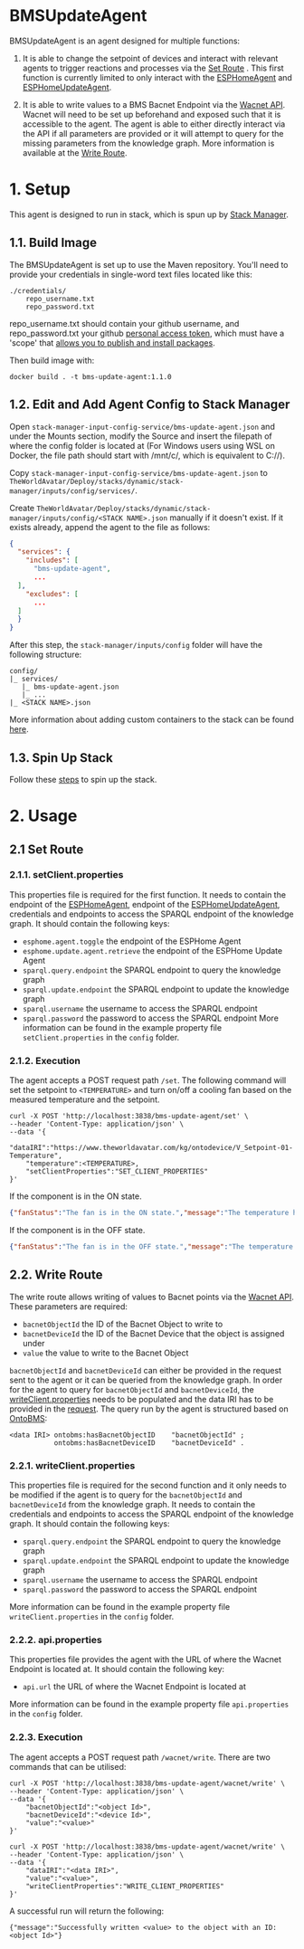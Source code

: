 # BMSUpdateAgent
BMSUpdateAgent is an agent designed for multiple functions:
1) It is able to change the setpoint of devices and interact with relevant agents to trigger reactions and processes via the [Set Route](#21-set-route) . This first function is currently limited to only interact with the [ESPHomeAgent](https://github.com/cambridge-cares/TheWorldAvatar/tree/main/Agents/ESPHomeAgent) and [ESPHomeUpdateAgent](https://github.com/cambridge-cares/TheWorldAvatar/tree/main/Agents/ESPHomeUpdateAgent).

2) It is able to write values to a BMS Bacnet Endpoint via the [Wacnet API](https://hvac.io/docs/wacnet#orgheadline7). Wacnet will need to be set up beforehand and exposed such that it is accessible to the agent. The agent is able to either directly interact via the API if all parameters are provided or it will attempt to query for the missing parameters from the knowledge graph. More information is available at the [Write Route](#22-write-route).

# 1. Setup
This agent is designed to run in stack, which is spun up by [Stack Manager](https://github.com/cambridge-cares/TheWorldAvatar/tree/main/Deploy/stacks/dynamic/stack-manager).

## 1.1. Build Image
The BMSUpdateAgent is set up to use the Maven repository. You'll need to provide your credentials in single-word text files located like this:
```
./credentials/
    repo_username.txt
    repo_password.txt
```
repo_username.txt should contain your github username, and repo_password.txt your github [personal access token](https://docs.github.com/en/github/authenticating-to-github/creating-a-personal-access-token),
which must have a 'scope' that [allows you to publish and install packages](https://docs.github.com/en/packages/working-with-a-github-packages-registry/working-with-the-apache-maven-registry#authenticating-to-github-packages).

Then build image with:
```
docker build . -t bms-update-agent:1.1.0
```

## 1.2. Edit and Add Agent Config to Stack Manager
Open `stack-manager-input-config-service/bms-update-agent.json` and under the Mounts section, modify the Source and insert the filepath of where the config folder is located at (For Windows users using WSL on Docker, the file path should start with /mnt/c/, which is equivalent to C://).

Copy `stack-manager-input-config-service/bms-update-agent.json` to `TheWorldAvatar/Deploy/stacks/dynamic/stack-manager/inputs/config/services/`.

Create `TheWorldAvatar/Deploy/stacks/dynamic/stack-manager/inputs/config/<STACK NAME>.json` manually if it doesn't exist. If it exists already, append the agent to the file as follows:
```json
{
  "services": {
    "includes": [
      "bms-update-agent",
      ...
  ],
    "excludes": [
      ...
  ]
  }
}
```
After this step, the `stack-manager/inputs/config` folder will have the following structure:
```
config/
|_ services/
   |_ bms-update-agent.json
   |_ ...
|_ <STACK NAME>.json
```
More information about adding custom containers to the stack can be found [here](https://github.com/cambridge-cares/TheWorldAvatar/tree/main/Deploy/stacks/dynamic/stack-manager#adding-custom-containers).

## 1.3. Spin Up Stack
Follow these [steps](https://github.com/cambridge-cares/TheWorldAvatar/tree/main/Deploy/stacks/dynamic/stack-manager#spinning-up-a-stack) to spin up the stack.

# 2. Usage
## 2.1 Set Route
### 2.1.1. setClient.properties
This properties file is required for the first function. It needs to contain the endpoint of the [ESPHomeAgent](https://github.com/cambridge-cares/TheWorldAvatar/tree/main/Agents/ESPHomeAgent), endpoint of the [ESPHomeUpdateAgent](https://github.com/cambridge-cares/TheWorldAvatar/tree/main/Agents/ESPHomeUpdateAgent), credentials and endpoints to access the SPARQL endpoint of the knowledge graph. It should contain the following keys:
- `esphome.agent.toggle` the endpoint of the ESPHome Agent
- `esphome.update.agent.retrieve` the endpoint of the ESPHome Update Agent
- `sparql.query.endpoint` the SPARQL endpoint to query the knowledge graph
- `sparql.update.endpoint` the SPARQL endpoint to update the knowledge graph
- `sparql.username` the username to access the SPARQL endpoint
- `sparql.password` the password to access the SPARQL endpoint
More information can be found in the example property file `setClient.properties` in the `config` folder.

### 2.1.2. Execution
The agent accepts a POST request path `/set`. The following command will set the setpoint to `<TEMPERATURE>` and turn on/off a cooling fan based on the measured temperature and the setpoint.
```
curl -X POST 'http://localhost:3838/bms-update-agent/set' \
--header 'Content-Type: application/json' \
--data '{
    "dataIRI":"https://www.theworldavatar.com/kg/ontodevice/V_Setpoint-01-Temperature",
    "temperature":<TEMPERATURE>,
    "setClientProperties":"SET_CLIENT_PROPERTIES"
}'
```
If the component is in the ON state.
```json
{"fanStatus":"The fan is in the ON state.","message":"The temperature has been set to <TEMPERATURE>"}
```

If the component is in the OFF state.
```json
{"fanStatus":"The fan is in the OFF state.","message":"The temperature has been set to <TEMPERATURE>"}
```

## 2.2. Write Route
The write route allows writing of values to Bacnet points via the [Wacnet API](https://hvac.io/docs/wacnet#orgheadline7). These parameters are required:
- `bacnetObjectId` the ID of the Bacnet Object to write to
- `bacnetDeviceId` the ID of the Bacnet Device that the object is assigned under
- `value` the value to write to the Bacnet Object

`bacnetObjectId` and `bacnetDeviceId` can either be provided in the request sent to the agent or it can be queried from the knowledge graph. In order for the agent to query for `bacnetObjectId` and `bacnetDeviceId`, the [writeClient.properties](#221-writeclientproperties) needs to be populated and the data IRI has to be provided in the [request](#223-execution). The query run by the agent is structured based on [OntoBMS](https://github.com/cambridge-cares/TheWorldAvatar/blob/main/JPS_Ontology/ontology/ontobms/OntoBMS.owl):

```
<data IRI> ontobms:hasBacnetObjectID	"bacnetObjectId" ; 
           ontobms:hasBacnetDeviceID	"bacnetDeviceId" .
```

### 2.2.1. writeClient.properties
This properties file is required for the second function and it only needs to be modified if the agent is to query for the `bacnetObjectId` and `bacnetDeviceId` from the knowledge graph. It needs to contain the credentials and endpoints to access the SPARQL endpoint of the knowledge graph. It should contain the following keys:
- `sparql.query.endpoint` the SPARQL endpoint to query the knowledge graph
- `sparql.update.endpoint` the SPARQL endpoint to update the knowledge graph
- `sparql.username` the username to access the SPARQL endpoint
- `sparql.password` the password to access the SPARQL endpoint

More information can be found in the example property file `writeClient.properties` in the `config` folder.

### 2.2.2. api.properties
This properties file provides the agent with the URL of where the Wacnet Endpoint is located at. It should contain the following key:
- `api.url` the URL of where the Wacnet Endpoint is located at

More information can be found in the example property file `api.properties` in the `config` folder.

### 2.2.3. Execution
The agent accepts a POST request path `/wacnet/write`. There are two commands that can be utilised:
```
curl -X POST 'http://localhost:3838/bms-update-agent/wacnet/write' \
--header 'Content-Type: application/json' \
--data '{
    "bacnetObjectId":"<object Id>",
    "bacnetDeviceId":"<device Id>",
    "value":"<value>"
}'
```
```
curl -X POST 'http://localhost:3838/bms-update-agent/wacnet/write' \
--header 'Content-Type: application/json' \
--data '{
    "dataIRI":"<data IRI>",
    "value":"<value>",
    "writeClientProperties":"WRITE_CLIENT_PROPERTIES"
}'
```
A successful run will return the following:
```
{"message":"Successfully written <value> to the object with an ID: <object Id>"}
```